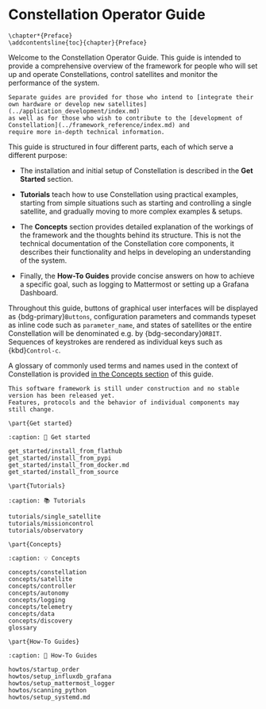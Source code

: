 # Constellation Operator Guide

```{raw} latex
\chapter*{Preface}
\addcontentsline{toc}{chapter}{Preface}
```

Welcome to the Constellation Operator Guide. This guide is intended to provide a comprehensive overview of the framework for
people who will set up and operate Constellations, control satellites and monitor the performance of the system.

```{seealso}
Separate guides are provided for those who intend to [integrate their own hardware or develop new satellites](../application_development/index.md)
as well as for those who wish to contribute to the [development of Constellation](../framework_reference/index.md) and
require more in-depth technical information.
```

This guide is structured in four different parts, each of which serve a different purpose:

* The installation and initial setup of Constellation is described in the **Get Started** section.

* **Tutorials** teach how to use Constellation using practical examples, starting from simple situations such as starting and
  controlling a single satellite, and gradually moving to more complex examples & setups.

* The **Concepts** section provides detailed explanation of the workings of the framework and the thoughts behind its structure.
  This is not the technical documentation of the Constellation core components, it describes their functionality and helps
  in developing an understanding of the system.

* Finally, the **How-To Guides** provide concise answers on how to achieve a specific goal, such as logging to Mattermost or
  setting up a Grafana Dashboard.

Throughout this guide, buttons of graphical user interfaces will be displayed as {bdg-primary}`Buttons`, configuration
parameters and commands typeset as inline code such as `parameter_name`, and states of satellites or the entire Constellation
will be denominated e.g. by {bdg-secondary}`ORBIT`. Sequences of keystrokes are rendered as individual keys such as {kbd}`Control-c`.

A glossary of commonly used terms and names used in the context of Constellation is provided [in the Concepts section](glossary.md) of this guide.

```{warning}
This software framework is still under construction and no stable version has been released yet.
Features, protocols and the behavior of individual components may still change.
```

```{raw} latex
\part{Get started}
```

```{toctree}
:caption: 🚀 Get started

get_started/install_from_flathub
get_started/install_from_pypi
get_started/install_from_docker.md
get_started/install_from_source
```

```{raw} latex
\part{Tutorials}
```

```{toctree}
:caption: 📚 Tutorials

tutorials/single_satellite
tutorials/missioncontrol
tutorials/observatory
```

```{raw} latex
\part{Concepts}
```

```{toctree}
:caption: 💡 Concepts

concepts/constellation
concepts/satellite
concepts/controller
concepts/autonomy
concepts/logging
concepts/telemetry
concepts/data
concepts/discovery
glossary
```

```{raw} latex
\part{How-To Guides}
```

```{toctree}
:caption: 📖 How-To Guides

howtos/startup_order
howtos/setup_influxdb_grafana
howtos/setup_mattermost_logger
howtos/scanning_python
howtos/setup_systemd.md
```
